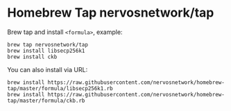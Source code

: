 # Homebrew Tap nervosnetwork/tap

Brew tap and install `<formula>`, example:

```
brew tap nervosnetwork/tap
brew install libsecp256k1
brew install ckb
```

You can also install via URL:

```
brew install https://raw.githubusercontent.com/nervosnetwork/homebrew-tap/master/formula/libsecp256k1.rb
brew install https://raw.githubusercontent.com/nervosnetwork/homebrew-tap/master/formula/ckb.rb
```
